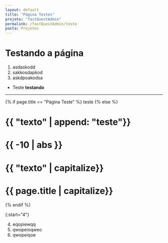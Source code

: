 ```yaml
---
layout: default
title: "Página Testes"
projeto: "fastQuestAdmin"
permalink: /fastQuestAdmin/teste
pasta: Projetos
---
```


# Testando a página
1. asdaskodd
2. sakkosdapkod
3. askdpoakodsa

- Teste
    **testando**

----

{% if page.title == "Página Teste" %}
    teste
{% else %}
    <h1>{{ "texto" | append: "teste"}}</h1>
    <h1>{{ -10 | abs }}</h1>
    <h1>{{ "texto" | capitalize}}</h1>
    <h1>{{ page.title | capitalize}}</h1>
{% endif %}

{:start="4"}

4. eqopiewqq
5. qwopeioqweo
6. qwopeiqoe